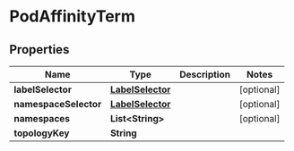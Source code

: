 

# PodAffinityTerm


## Properties

| Name | Type | Description | Notes |
|------------ | ------------- | ------------- | -------------|
|**labelSelector** | [**LabelSelector**](LabelSelector.md) |  |  [optional] |
|**namespaceSelector** | [**LabelSelector**](LabelSelector.md) |  |  [optional] |
|**namespaces** | **List&lt;String&gt;** |  |  [optional] |
|**topologyKey** | **String** |  |  |



